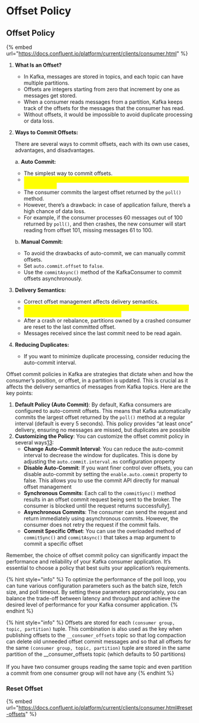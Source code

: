 # Offset Policy

## Offset Policy

{% embed url="https://docs.confluent.io/platform/current/clients/consumer.html" %}

1. **What Is an Offset?**
   * In Kafka, messages are stored in topics, and each topic can have multiple partitions.
   * Offsets are integers starting from zero that increment by one as messages get stored.
   * When a consumer reads messages from a partition, Kafka keeps track of the offsets for the messages that the consumer has read.
   * Without offsets, it would be impossible to avoid duplicate processing or data loss.
2.  **Ways to Commit Offsets:**

    There are several ways to commit offsets, each with its own use cases, advantages, and disadvantages.

    a. **Auto Commit:**

    * The simplest way to commit offsets.
    * <mark style="color:yellow;">By default, Kafka uses auto-commit, which triggers a commit every five seconds.</mark>
    * The consumer commits the largest offset returned by the `poll()` method.
    * However, there’s a drawback: in case of application failure, there’s a high chance of data loss.
    * For example, if the consumer processes 60 messages out of 100 returned by `poll()`, and then crashes, the new consumer will start reading from offset 101, missing messages 61 to 100.

    b. **Manual Commit:**

    * To avoid the drawbacks of auto-commit, we can manually commit offsets.
    * Set `auto.commit.offset` to `false`.
    * Use the `commitAsync()` method of the KafkaConsumer to commit offsets asynchronously.
3. **Delivery Semantics:**
   * Correct offset management affects delivery semantics.
   * <mark style="color:yellow;">Auto-commit provides “at least once” delivery, where no messages are missed, but duplicates are possible.</mark>
   * After a crash or rebalance, partitions owned by a crashed consumer are reset to the last committed offset.
   * Messages received since the last commit need to be read again.
4. **Reducing Duplicates:**
   * If you want to minimize duplicate processing, consider reducing the auto-commit interval.

Offset commit policies in Kafka are strategies that dictate when and how the consumer’s position, or offset, in a partition is updated. This is crucial as it affects the delivery semantics of messages from Kafka topics. Here are the key points:

1. **Default Policy (Auto Commit)**: By default, Kafka consumers are configured to auto-commit offsets. This means that Kafka automatically commits the largest offset returned by the `poll()` method at a regular interval (default is every 5 seconds). This policy provides “at least once” delivery, ensuring no messages are missed, but duplicates are possible
2. **Customizing the Policy**: You can customize the offset commit policy in several ways[1](https://www.baeldung.com/kafka-commit-offsets)[3](https://medium.com/@rramiz.rraza/kafka-programming-different-ways-to-commit-offsets-7bcd179b225a):
   * **Change Auto-Commit Interval**: You can reduce the auto-commit interval to decrease the window for duplicates. This is done by adjusting the `auto.commit.interval.ms` configuration property
   * **Disable Auto-Commit**: If you want finer control over offsets, you can disable auto-commit by setting the `enable.auto.commit` property to false. This allows you to use the commit API directly for manual offset management
   * **Synchronous Commits**: Each call to the `commitSync()` method results in an offset commit request being sent to the broker. The consumer is blocked until the request returns successfully[1](https://www.baeldung.com/kafka-commit-offsets).
   * **Asynchronous Commits**: The consumer can send the request and return immediately using asynchronous commits. However, the consumer does not retry the request if the commit fails.
   * **Commit Specific Offset**: You can use the overloaded method of `commitSync()` and `commitAsync()` that takes a map argument to commit a specific offset

Remember, the choice of offset commit policy can significantly impact the performance and reliability of your Kafka consumer application. It’s essential to choose a policy that best suits your application’s requirements.

{% hint style="info" %}
To optimize the performance of the poll loop, you can tune various configuration parameters such as the batch size, fetch size, and poll timeout. By setting these parameters appropriately, you can balance the trade-off between latency and throughput and achieve the desired level of performance for your Kafka consumer application.
{% endhint %}

{% hint style="info" %}
Offsets are stored for each `(consumer group, topic, partition)` tuple. This combination is also used as the key when publishing offsets to the `__consumer_offsets` topic so that log compaction can delete old unneeded offset commit messages and so that all offsets for the same `(consumer group, topic, partition)` tuple are stored in the same partition of the \_\_consumer\_offsets topic (which defaults to 50 partitions)\
\
If you have two consumer groups reading the same topic and even partition a commit from one consumer group will not have any
{% endhint %}

### Reset Offset

{% embed url="https://docs.confluent.io/platform/current/clients/consumer.html#reset-offsets" %}

